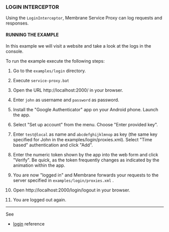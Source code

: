 ### LOGIN INTERCEPTOR

Using the `LoginInterceptor`, Membrane Service Proxy can log requests and responses.


#### RUNNING THE EXAMPLE

In this example we will visit a website and take a look at the logs in the console. 

To run the example execute the following steps:

1. Go to the `examples/login` directory.

2. Execute `service-proxy.bat`

3. Open the URL http://localhost:2000/ in your browser.

4. Enter `john` as username and `password` as password.

5. Install the "Google Authenticator" app on your Android phone. Launch the app.

6. Select "Set up account" from the menu. Choose "Enter provided key".

7. Enter `test@local` as name and `abcdefghijklmnop` as key (the same key specified
   for John in the examples/login/proxies.xml). Select "Time based" authentication and click "Add".
   
8. Enter the numeric token shown by the app into the web form and click "Verify". Be
   quick, as the token frequently changes as indicated by the animation within the app.

9. You are now "logged in" and Membrane forwards your requests to the server specified
   in `examples/login/proxies.xml` .
   
10. Open http://localhost:2000/login/logout in your browser.

11. You are logged out again.

--- 
See
- [login](https://membrane-soa.org/api-gateway-doc/current/configuration/reference/login.htm) reference